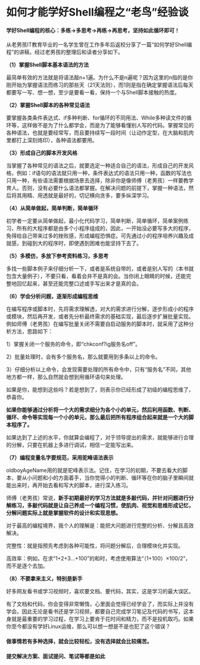 # 如何才能学好Shell编程之“老鸟”经验谈

#### 学好Shell编程的核心：多练→多思考→再练→再思考，坚持如此循环即可！

从老男孩IT教育毕业的一名学生曾在工作多年后返校分享了一篇“如何学好Shell编程”的讲稿，经过老男孩的整理后和读者分享如下。

**（1）掌握Shell脚本基本语法的方法**

最简单有效的方法就是将语法敲n+1遍。为什么不是n遍呢？因为这里的n指的是你刚开始为掌握语法而练习的那些天（21天法则），而1则是指在确定掌握语法后每天都要写一写、想一想，至少是要看一看，保持一个与Shell脚本接触的热度。

**（2）掌握Shell脚本的各种常见语法**

要掌握各类条件表达式、if多种判断、for循环的不同用法、While多种读文件的循环等，这样做不是为了什么都学会，而是为了能够看懂别人写的代码。掌握常见的各种语法，也就是要经常写，而且要持续写一段时间（让动作定型，在大脑和肌肉里都打上深刻烙印），各种语法都要用。

**（3）形成自己的脚本开发风格**

当掌握了各种常见的语法之后，就要选定一种适合自己的语法，形成自己的开发风格，例如：if语句的语法就只用一种，条件表达式的语法只用一种，函数的写法也只用一种，有些语法需要根据场景去选择，除非你是像师傅（老男孩）一样要教学育人。否则，没有必要什么语法都掌握。在解决问题的前提下，掌握一种语法，然后将其用精、用透就是最好的，切记横向贪多，要多纵深学习。

**（4）从简单做起，简单判断，简单循环**

初学者一定要从简单做起，最小化代码学习，简单判断，简单循环，简单案例练习，所有的大程序都是由多个小程序组成的，因此，一开始没必要写多大的程序，免得给自己带来过多的挫败感，形成编程恐惧症。可先通过小的程序培养兴趣及成就感，到碰到大的程序时，即使遇到困难也能坚持下去了。

**（5）多模仿，多放下参考资料练习，多思考**

多找一些脚本例子来仔细分析一下，或者是系统自带的，或者是别人写的（本书就包含大量例子），不要只看，看着会并不是真的会。当你闭上眼睛的时候，还能完整地回忆起来，甚至还能完整口述或手写出来才是真的会。

**（6）学会分析问题，逐渐形成编程思维**

在编写程序或脚本时，先将需求理解透，对大的需求进行分解，逐步形成小的程序或模块，然后再开发，或者先分析最终需求的基础实现，最后逐步扩展批量实现。例如师傅（老男孩）在编写批量关闭不需要自启动服务的脚本时，就采用了这种分析方法，思路如下：

1）掌握关闭一个服务的命令，即“chkconf?ig服务名off”。

2）批量处理时，会有多个服务名，那么就要用到多条以上的命令。

3）仔细分析以上命令，会发现需要处理的所有命令中，只有“服务名”不同，其他地方都一样，那么自然就会想到用循环语句来处理。

如果是你，能想到这些吗？若是想到了，则表示你已经形成了初级的编程思维了，恭喜你。

**如果你能够通过分析将一个大的需求细分为各个小的单元，然后利用函数、判断、循环、命令等实现每一个小的单元，那么最后把所有程序组合起来就是一个大的脚本程序了。**

如果达到了上述的水平，你就算会编程了，对于领导提出的需求，就能够进行合理的分解，只要在机器上多进行调试，相信一定能写出来。

**（7）编程变量名字要规范，采用驼峰语法表示**

oldboyAgeName用的就是驼峰表示法。记住，在学习的初期，不要去看大的脚本，要从小问题和小的方面着手，当你觉得小的判断、循环等在你的脑子里瞬间就能出来时，再开始去看和写大的脚本，进行深入练习。

师傅（老男孩）常说，**新手初期最好的学习方法就是多敲代码，并针对问题进行分解练习，多敲代码就是让自己养成一个编程习惯，使肌肉、视觉和思维形成记忆，分解问题实际上就是掌握软件的设计和实现思想。**

对于最高的编程境界，我个人的理解是：能把大问题进行完整的分析、分解且高效解决。

完整性：就是指预先考虑到各种可能性，将问题分解后，合理模块化并实现。

高效率：例如，在求“1+2+3...+100”的和时，考虑使用算法“（1+100）×100/2”，而不是逐个去加。

**（8）不要拿来主义，特别是新手**

好多网友看书或学习视频时，喜欢要文档、要代码，其实，这是学习的最大误区。

有了文档和代码，你会变得非常懒惰，心里面会觉得已经学会了，而实际上并没有学会。因此无论是看书还是学习视频，都要自己完成学习笔记及代码的书写，这本身就是最重要的学习过程，在学习上要肯于花时间和精力，而不是投机取巧。如果你至今都没有学好Linux运维，那么可以想一想是不是也犯了这个错误？

#### 做事情若有多种选择，就会比较轻松，没有选择就会比较痛苦。

#### 提交解决方案、面试提问、笔试等都是如此

